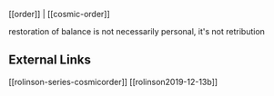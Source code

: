 [[order]] | [[cosmic-order]]


restoration of balance is not necessarily personal, it's not retribution

## External Links
[[rolinson-series-cosmicorder]]
[[rolinson2019-12-13b]]